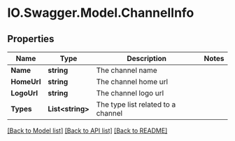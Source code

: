 # IO.Swagger.Model.ChannelInfo
## Properties

Name | Type | Description | Notes
------------ | ------------- | ------------- | -------------
**Name** | **string** | The channel name | 
**HomeUrl** | **string** | The channel home url | 
**LogoUrl** | **string** | The channel logo url | 
**Types** | **List&lt;string&gt;** | The type list related to a channel | 

[[Back to Model list]](../README.md#documentation-for-models) [[Back to API list]](../README.md#documentation-for-api-endpoints) [[Back to README]](../README.md)

